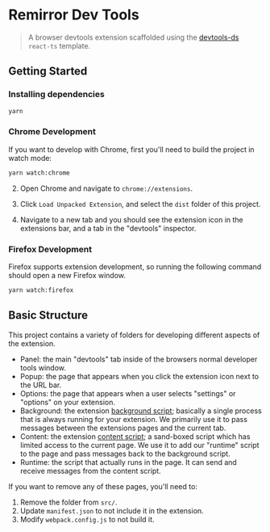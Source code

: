 # Remirror Dev Tools

> A browser devtools extension scaffolded using the [devtools-ds](https://github.com/intuit/devtools-ds) `react-ts` template.

## Getting Started

### Installing dependencies

```bash
yarn
```

### Chrome Development

If you want to develop with Chrome, first you'll need to build the project in watch mode:

```bash
yarn watch:chrome
```

2. Open Chrome and navigate to `chrome://extensions`.

3. Click `Load Unpacked Extension`, and select the `dist` folder of this project.

4. Navigate to a new tab and you should see the extension icon in the extensions bar, and a tab in the "devtools" inspector.

### Firefox Development

Firefox supports extension development, so running the following command should open a new Firefox window.

```bash
yarn watch:firefox
```

## Basic Structure

This project contains a variety of folders for developing different aspects of the extension.

- Panel: the main "devtools" tab inside of the browsers normal developer tools window.
- Popup: the page that appears when you click the extension icon next to the URL bar.
- Options: the page that appears when a user selects "settings" or "options" on your extension.
- Background: the extension [background script](https://developer.chrome.com/docs/extensions/mv2/background_pages/); basically a single process that is always running for your extension. We primarily use it to pass messages between the extensions pages and the current tab.
- Content: the extension [content script](https://developer.chrome.com/docs/extensions/mv2/content_scripts/); a sand-boxed script which has limited access to the current page. We use it to add our "runtime" script to the page and pass messages back to the background script.
- Runtime: the script that actually runs in the page. It can send and receive messages from the content script.

If you want to remove any of these pages, you'll need to:

1. Remove the folder from `src/`.
2. Update `manifest.json` to not include it in the extension.
3. Modify `webpack.config.js` to not build it.
